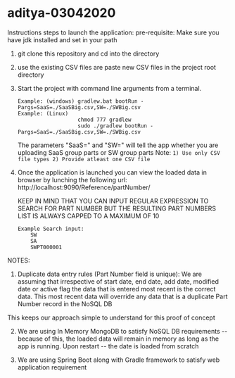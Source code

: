 # aditya-03042020

Instructions steps to launch the application:
pre-requisite: Make sure you have jdk installed and set in your path

1) git clone this repository and cd into the directory

2) use the existing CSV files are paste new CSV files in the project root directory

3) Start the project with command line arguments from a terminal.
    ```
    Example: (windows) gradlew.bat bootRun -Pargs=SaaS=./SaaSBig.csv,SW=./SWBig.csv
    Example: (Linux)
                       chmod 777 gradlew 
                       sudo ./gradlew bootRun -Pargs=SaaS=./SaaSBig.csv,SW=./SWBig.csv
    ```
    The parameters "SaaS=" and "SW=" will tell the app whether you are uploading SaaS group parts or SW group parts
    Note: ```1) Use only CSV file types
             2) Provide atleast one CSV file
          ```   

4) Once the application is launched you can view the loaded data in browser by lunching the following url:
    http://localhost:9090/Reference/partNumber/
    
    KEEP IN MIND THAT YOU CAN INPUT REGULAR EXPRESSION TO SEARCH FOR PART NUMBER BUT THE RESULTING PART NUMBERS LIST IS ALWAYS CAPPED TO A MAXIMUM OF 10
    ```
    Example Search input:
        SW
        SA
        SWPT000001
    ```
NOTES:    
1) Duplicate data entry rules (Part Number field is unique):
We are assuming that irrespective of start date, end date, add date, modified date or active flag 
the data that is entered most recent is the correct data.
This most recent data will override any data that is a duplicate Part Number record in the NoSQL DB

This keeps our approach simple to understand for this proof of concept

2) We are using In Memory MongoDB to satisfy NoSQL DB requirements -- because of this, the loaded data will remain in memory as long as the app is running.
Upon restart -- the date is loaded from scratch

3) We are using Spring Boot along with Gradle framework to satisfy web application requirement